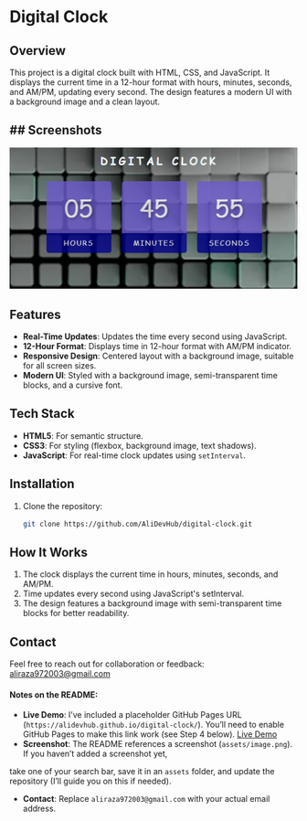 # Digital Clock

## Overview
This project is a digital clock built with HTML, CSS, and JavaScript. It displays the current time in a 12-hour format with hours, minutes, seconds, and AM/PM, updating every second. The design features a modern UI with a background image and a clean layout.

## ## Screenshots
![Collapsed Search Bar](assets/image.png)


## Features
- **Real-Time Updates**: Updates the time every second using JavaScript.
- **12-Hour Format**: Displays time in 12-hour format with AM/PM indicator.
- **Responsive Design**: Centered layout with a background image, suitable for all screen sizes.
- **Modern UI**: Styled with a background image, semi-transparent time blocks, and a cursive font.

## Tech Stack
- **HTML5**: For semantic structure.
- **CSS3**: For styling (flexbox, background image, text shadows).
- **JavaScript**: For real-time clock updates using `setInterval`.

## Installation
1. Clone the repository:
   ```bash
   git clone https://github.com/AliDevHub/digital-clock.git


## How It Works
1. The clock displays the current time in hours, minutes, seconds, and AM/PM.
2. Time updates every second using JavaScript's setInterval.
3. The design features a background image with semi-transparent time blocks for better readability.

## Contact
Feel free to reach out for collaboration or feedback: aliraza972003@gmail.com

#### Notes on the README:
- **Live Demo**: I’ve included a placeholder GitHub Pages URL (`https://alidevhub.github.io/digital-clock/`). You’ll need to enable GitHub Pages to make this link work (see Step 4 below).
<a href="https://alidevhub.github.io/digital-clock/">Live Demo</a>
- **Screenshot**: The README references a screenshot (`assets/image.png`). If you haven’t added a screenshot yet, 

take one of your search bar, save it in an `assets` folder, and update the repository (I’ll guide you on this if needed).
- **Contact**: Replace `aliraza972003@gmail.com` with your actual email address.